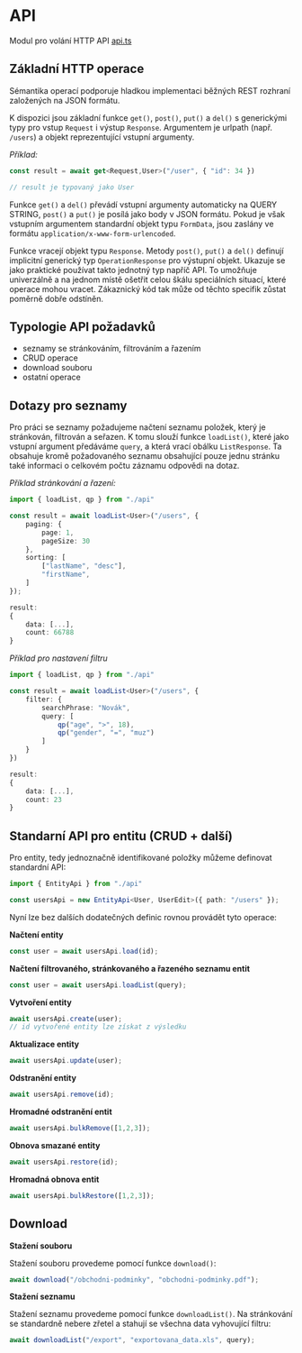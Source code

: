 API
===

Modul pro volání HTTP API [api.ts](/src/api.ts)


Základní HTTP operace
---------------------

Sémantika operací podporuje hladkou implementaci běžných REST rozhraní založených na JSON formátu.

K dispozici jsou  základní funkce `get()`, `post()`, `put()` a `del()` s generickými typy pro vstup `Request` i výstup `Response`. Argumentem je urlpath (např. `/users`) a objekt reprezentující vstupní argumenty.

*Příklad:*
```ts
const result = await get<Request,User>("/user", { "id": 34 })

// result je typovaný jako User
```

Funkce `get()` a `del()` převádí vstupní argumenty automaticky na QUERY STRING, `post()` a `put()` je posílá jako body v JSON formátu. Pokud je však vstupním argumentem standardní objekt typu `FormData`, jsou zaslány ve formátu `application/x-www-form-urlencoded`.

Funkce vracejí objekt typu `Response`. Metody `post()`, `put()` a `del()` definují implicitní generický typ `OperationResponse` pro výstupní objekt. Ukazuje se jako praktické používat takto jednotný typ napříč API. To umožňuje univerzálně a na jednom místě ošetřit
celou škálu speciálních situací, které operace mohou vracet. Zákaznický kód tak může od těchto specifik
zůstat poměrně dobře odstíněn.


Typologie API požadavků
-----------------------

- seznamy se stránkováním, filtrováním a řazením
- CRUD operace
- download souboru
- ostatní operace

Dotazy pro seznamy
------------------
Pro práci se seznamy požadujeme načtení seznamu položek, který je stránkován, filtrován a seřazen. K tomu slouží funkce `loadList()`,
které jako vstupní argument předáváme `query`, a která vrací obálku `ListResponse`. Ta obsahuje kromě požadovaného seznamu obsahující
pouze jednu stránku také informaci o celkovém počtu záznamu odpovědi na dotaz.

*Příklad stránkování a řazení:*
```ts
import { loadList, qp } from "./api"

const result = await loadList<User>("/users", {
	paging: {
		page: 1,
		pageSize: 30
	},
	sorting: [
		["lastName", "desc"],
		"firstName",
	]
});

result:
{
	data: [...],
	count: 66788
}
```

*Příklad pro nastavení filtru*
```ts
import { loadList, qp } from "./api"

const result = await loadList<User>("/users", {
	filter: {
		searchPhrase: "Novák",
		query: [
			qp("age", ">", 18),
			qp("gender", "=", "muz")
		]
	}
})

result:
{
	data: [...],
	count: 23
}
```


Standarní API pro entitu (CRUD + další)
---------------------------------------

Pro entity, tedy jednoznačně identifikované položky můžeme definovat standardní API:

```ts
import { EntityApi } from "./api"

const usersApi = new EntityApi<User, UserEdit>({ path: "/users" });
```

Nyní lze bez dalších dodatečných definic rovnou provádět tyto operace:

**Načtení entity**
```ts
const user = await usersApi.load(id);
```

**Načtení filtrovaného, stránkovaného a řazeného seznamu entit**
```ts
const user = await usersApi.loadList(query);
```

**Vytvoření entity**
```ts
await usersApi.create(user);
// id vytvořené entity lze získat z výsledku
```

**Aktualizace entity**
```ts
await usersApi.update(user);
```

**Odstranění entity**
```ts
await usersApi.remove(id);
```

**Hromadné odstranění entit**
```ts
await usersApi.bulkRemove([1,2,3]);
```

**Obnova smazané entity**
```ts
await usersApi.restore(id);
```

**Hromadná obnova entit**
```ts
await usersApi.bulkRestore([1,2,3]);
```

Download
--------

**Stažení souboru**

Stažení souboru provedeme pomocí funkce `download()`:

```ts
await download("/obchodni-podminky", "obchodni-podminky.pdf");
```

**Stažení seznamu**

Stažení seznamu provedeme pomocí funkce `downloadList()`. Na stránkování se standardně nebere zřetel
a stahují se všechna data vyhovující filtru:

```ts
await downloadList("/export", "exportovana_data.xls", query);
```